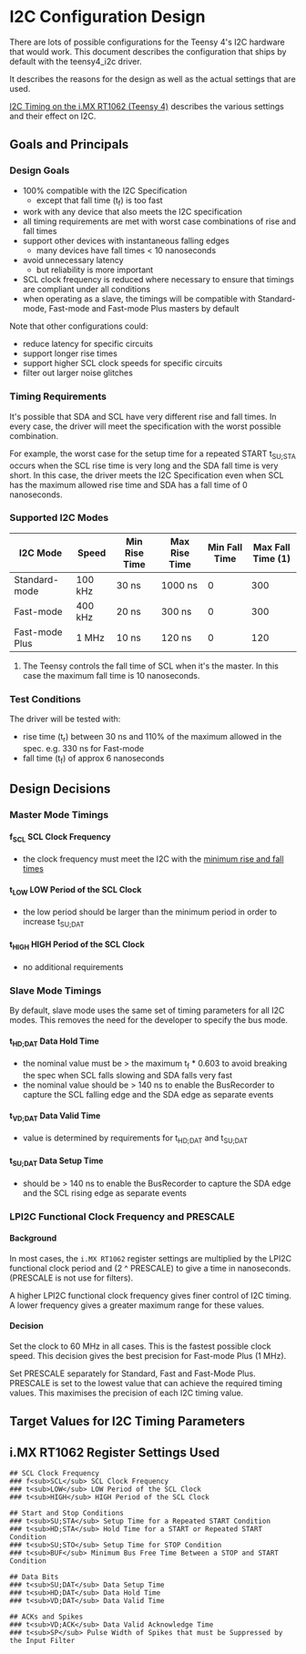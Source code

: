 # I2C Configuration Design
There are lots of possible configurations for the Teensy 4's I2C hardware
that would work. This document describes the configuration that ships
by default with the teensy4_i2c driver.

It describes the reasons for the design as well as the actual settings that
are used.

[I2C Timing on the i.MX RT1062 (Teensy 4)](i2c_timing_analysis.md) describes
the various settings and their effect on I2C.

## Goals and Principals
### Design Goals
* 100% compatible with the I2C Specification
  * except that fall time (t<sub>f</sub>) is too fast
* work with any device that also meets the I2C specification
* all timing requirements are met with worst case combinations of rise and fall times
* support other devices with instantaneous falling edges
    * many devices have fall times < 10 nanoseconds
* avoid unnecessary latency
  * but reliability is more important
* SCL clock frequency is reduced where necessary to ensure that timings
  are compliant under all conditions
* when operating as a slave, the timings will be compatible with
  Standard-mode, Fast-mode and Fast-mode Plus masters by default

Note that other configurations could:
* reduce latency for specific circuits
* support longer rise times
* support higher SCL clock speeds for specific circuits
* filter out larger noise glitches

### Timing Requirements
It's possible that SDA and SCL have very different rise and fall times.
In every case, the driver will meet the specification with the worst
possible combination.

For example, the worst case for the setup time for a repeated START t<sub>SU;STA</sub>
occurs when the SCL rise time is very long and the SDA fall time is very short.
In this case, the driver meets the I2C Specification even when SCL has the maximum
allowed rise time and SDA has a fall time of 0 nanoseconds.

### Supported I2C Modes
| I2C Mode       | Speed   | Min Rise Time | Max Rise Time | Min Fall Time | Max Fall Time (1) |
|----------------|---------|---------------|---------------|---------------|-------------------|
| Standard-mode  | 100 kHz | 30 ns         | 1000 ns       | 0             | 300               |
| Fast-mode      | 400 kHz | 20 ns         | 300 ns        | 0             | 300               |
| Fast-mode Plus | 1 MHz   | 10 ns         | 120 ns        | 0             | 120               |

1. The Teensy controls the fall time of SCL when it's the master. In this case
   the maximum fall time is 10 nanoseconds.

### Test Conditions
The driver will be tested with:
* rise time (t<sub>r</sub>) between 30 ns and 110% of the maximum
  allowed in the spec. e.g. 330 ns for Fast-mode
* fall time (t<sub>f</sub>) of approx 6 nanoseconds

## Design Decisions
### Master Mode Timings
#### f<sub>SCL</sub> SCL Clock Frequency
* the clock frequency must meet the I2C with the [minimum rise and fall times](#supported-i2c-modes) 

#### t<sub>LOW</sub> LOW Period of the SCL Clock
* the low period should be larger than the minimum period in order to increase
  t<sub>SU;DAT</sub>

#### t<sub>HIGH</sub> HIGH Period of the SCL Clock
* no additional requirements

### Slave Mode Timings
By default, slave mode uses the same set of timing parameters for all I2C modes.
This removes the need for the developer to specify the bus mode.

#### t<sub>HD;DAT</sub> Data Hold Time
* the nominal value must be > the maximum t<sub>f</sub> * 0.603 to avoid breaking
  the spec when SCL falls slowing and SDA falls very fast
* the nominal value should be > 140 ns to enable the BusRecorder to capture
  the SCL falling edge and the SDA edge as separate events

#### t<sub>VD;DAT</sub> Data Valid Time
* value is determined by requirements for t<sub>HD;DAT</sub> and t<sub>SU;DAT</sub>

#### t<sub>SU;DAT</sub> Data Setup Time
* should be > 140 ns to enable the BusRecorder to capture the SDA edge and
  the SCL rising edge as separate events

### LPI2C Functional Clock Frequency and PRESCALE
#### Background
In most cases, the `i.MX RT1062` register settings are multiplied by
the LPI2C functional clock period and  (2 ^ PRESCALE) to give a time in
nanoseconds. (PRESCALE is not use for filters).

A higher LPI2C functional clock frequency gives finer control of I2C timing.
A lower frequency gives a greater maximum range for these values.

#### Decision
Set the clock to 60 MHz in all cases. This is the fastest possible clock
speed. This decision gives the best precision for Fast-mode Plus (1 MHz).

Set PRESCALE separately for Standard, Fast and Fast-Mode Plus. PRESCALE is set
to the lowest value that can achieve the required timing values. This maximises
the precision of each I2C timing value.

## Target Values for I2C Timing Parameters

## i.MX RT1062 Register Settings Used

~~~~~~~~~~~~~~~~~
## SCL Clock Frequency
### f<sub>SCL</sub> SCL Clock Frequency
### t<sub>LOW</sub> LOW Period of the SCL Clock
### t<sub>HIGH</sub> HIGH Period of the SCL Clock

## Start and Stop Conditions
### t<sub>SU;STA</sub> Setup Time for a Repeated START Condition
### t<sub>HD;STA</sub> Hold Time for a START or Repeated START Condition
### t<sub>SU;STO</sub> Setup Time for STOP Condition
### t<sub>BUF</sub> Minimum Bus Free Time Between a STOP and START Condition

## Data Bits
### t<sub>SU;DAT</sub> Data Setup Time
### t<sub>HD;DAT</sub> Data Hold Time
### t<sub>VD;DAT</sub> Data Valid Time

## ACKs and Spikes
### t<sub>VD;ACK</sub> Data Valid Acknowledge Time
### t<sub>SP</sub> Pulse Width of Spikes that must be Suppressed by the Input Filter

